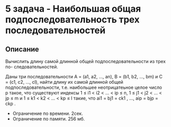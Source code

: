 # 5 задача - Наибольшая общая подпоследовательность трех последовательностей
## Описание
Вычислить длину самой длинной общей подпоследовательности из трех по-
следовательностей.

Даны три последовательности A = (a1, a2, ..., an), B = (b1, b2, ..., bm) и C =
(c1, c2, ..., cl), найти длину их самой длинной общей подпоследовательности, т.е.
наибольшее неотрицатеьное целое число p такое, что существуют индексы 1 ≤
i1 < i2 < ... < ip ≤ n, 1 ≤ j1 < j2 < ... < jp ≤ m и 1 ≤ k1 < k2 < ... < kp ≤ l
такие, что ai1 = bj1 = ck1 , ..., aip = bjp = ckp .

- Ограничение по времени. 2сек.
- Ограничение по памяти. 256 мб.
